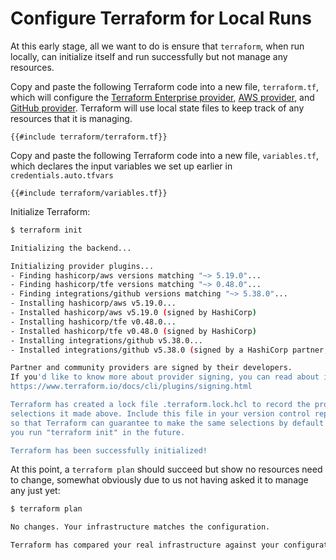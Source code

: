 # Configure Terraform for Local Runs

At this early stage, all we want to do is ensure that `terraform`, when run locally, can initialize itself and run successfully but not manage any resources.

Copy and paste the following Terraform code into a new file, `terraform.tf`, which will configure the [Terraform Enterprise provider](https://github.com/hashicorp/terraform-provider-tfe), [AWS provider](https://github.com/hashicorp/terraform-provider-aws), and [GitHub provider](https://github.com/integrations/terraform-provider-github). Terraform will use local state files to keep track of any resources that it is managing.

```hcl
{{#include terraform/terraform.tf}}
```

Copy and paste the following Terraform code into a new file, `variables.tf`, which declares the input variables we set up earlier in `credentials.auto.tfvars`

```hcl
{{#include terraform/variables.tf}}
```

Initialize Terraform:

```sh
$ terraform init

Initializing the backend...

Initializing provider plugins...
- Finding hashicorp/aws versions matching "~> 5.19.0"...
- Finding hashicorp/tfe versions matching "~> 0.48.0"...
- Finding integrations/github versions matching "~> 5.38.0"...
- Installing hashicorp/aws v5.19.0...
- Installed hashicorp/aws v5.19.0 (signed by HashiCorp)
- Installing hashicorp/tfe v0.48.0...
- Installed hashicorp/tfe v0.48.0 (signed by HashiCorp)
- Installing integrations/github v5.38.0...
- Installed integrations/github v5.38.0 (signed by a HashiCorp partner, key ID 38027F80D7FD5FB2)

Partner and community providers are signed by their developers.
If you'd like to know more about provider signing, you can read about it here:
https://www.terraform.io/docs/cli/plugins/signing.html

Terraform has created a lock file .terraform.lock.hcl to record the provider
selections it made above. Include this file in your version control repository
so that Terraform can guarantee to make the same selections by default when
you run "terraform init" in the future.

Terraform has been successfully initialized!
```

At this point, a `terraform plan` should succeed but show no resources need to change, somewhat obviously due to us not having asked it to manage any just yet:

```sh
$ terraform plan

No changes. Your infrastructure matches the configuration.

Terraform has compared your real infrastructure against your configuration and found no differences, so no changes are needed.
```
